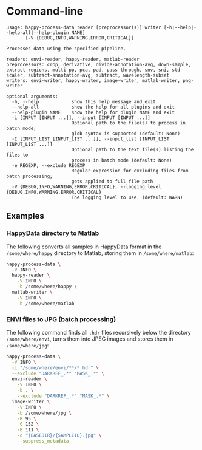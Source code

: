 # Command-line

```
usage: happy-process-data reader [preprocessor(s)] writer [-h|--help|--help-all|--help-plugin NAME] 
       [-V {DEBUG,INFO,WARNING,ERROR,CRITICAL}]

Processes data using the specified pipeline.

readers: envi-reader, happy-reader, matlab-reader
preprocessors: crop, derivative, divide-annotation-avg, down-sample, extract-regions, multi-pp, pca, pad, pass-through, snv, sni, std-scaler, subtract-annotation-avg, subtract, wavelength-subset
writers: envi-writer, happy-writer, image-writer, matlab-writer, png-writer

optional arguments:
  -h, --help            show this help message and exit
  --help-all            show the help for all plugins and exit
  --help-plugin NAME    show the help for plugin NAME and exit
  -i [INPUT [INPUT ...]], --input [INPUT [INPUT ...]]
                        Optional path to the file(s) to process in batch mode;
                        glob syntax is supported (default: None)
  -I [INPUT_LIST [INPUT_LIST ...]], --input_list [INPUT_LIST [INPUT_LIST ...]]
                        Optional path to the text file(s) listing the files to
                        process in batch mode (default: None)
  -e REGEXP, --exclude REGEXP
                        Regular expression for excluding files from batch processing;
                        gets applied to full file path
  -V {DEBUG,INFO,WARNING,ERROR,CRITICAL}, --logging_level {DEBUG,INFO,WARNING,ERROR,CRITICAL}
                        The logging level to use. (default: WARN)
```

## Examples

### HappyData directory to Matlab

The following converts all samples in HappyData format in the `/some/where/happy`
directory to Matlab, storing them in `/some/where/matlab`: 

```bash
happy-process-data \
  -V INFO \
  happy-reader \
    -V INFO \
    -b /some/where/happy \
  matlab-writer \
    -V INFO \
    -b /some/where/matlab
```

### ENVI files to JPG (batch processing)

The following command finds all `.hdr` files recursively below the directory
`/some/where/envi`, turns them into JPEG images and stores them in `/some/where/jpg`:  

```bash
happy-process-data \
  -V INFO \
  -i "/some/where/envi/**/*.hdr" \
  --exclude "DARKREF_.*" "MASK_.*" \
  envi-reader \
    -V INFO \
    -b . \
    --exclude "DARKREF_.*" "MASK_.*" \
  image-writer \
    -V INFO \
    -b /some/where/jpg \
    -R 95 \
    -G 152 \
    -B 111 \
    -o "{BASEDIR}/{SAMPLEID}.jpg" \
    --suppress_metadata
```
